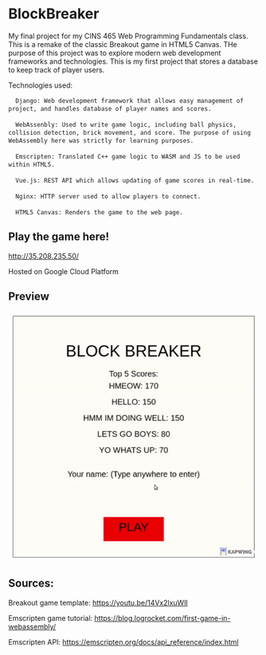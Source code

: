 # BlockBreaker
My final project for my CINS 465 Web Programming Fundamentals class. This is a remake of the classic Breakout game in HTML5 Canvas. THe purpose of this project was to explore modern web development frameworks and technologies. This is my first project that stores a database to keep track of player users.

Technologies used:

      Django: Web development framework that allows easy management of project, and handles database of player names and scores.
      
      WebAssenbly: Used to write game logic, including ball physics, collision detection, brick movement, and score. The purpose of using WebAssembly here was strictly for learning purposes.
      
      Emscripten: Translated C++ game logic to WASM and JS to be used within HTML5.
      
      Vue.js: REST API which allows updating of game scores in real-time.
      
      Nginx: HTTP server used to allow players to connect.
      
      HTML5 Canvas: Renders the game to the web page.

## Play the game here!
http://35.208.235.50/

Hosted on Google Cloud Platform

## Preview
![Preview](/preview.gif)

## Sources:
Breakout game template: https://youtu.be/14Vx2lxuWlI 

Emscripten game tutorial: https://blog.logrocket.com/first-game-in-webassembly/ 

Emscripten API: https://emscripten.org/docs/api_reference/index.html
